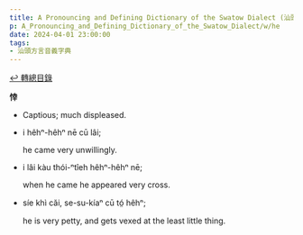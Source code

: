 ```yaml
---
title: A Pronouncing and Defining Dictionary of the Swatow Dialect (汕頭方言音義字典) / he
p: A_Pronouncing_and_Defining_Dictionary_of_the_Swatow_Dialect/w/he
date: 2024-04-01 23:00:00
tags: 
- 汕頭方言音義字典
---
```


[↩️ 轉總目錄](/A_Pronouncing_and_Defining_Dictionary_of_the_Swatow_Dialect)


**悻**
- Captious; much displeased.

- i hêhⁿ-hêhⁿ nē cū lâi;

  he came very unwillingly.

- i lâi kàu thói-ⁿtîeh  hêhⁿ-hêhⁿ nē;

  when he came he appeared very cross.

- síe khì căi, se-su-kíaⁿ cū tó̤ hêhⁿ;

  he is very petty, and gets vexed at the least little thing.